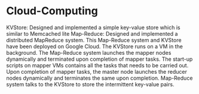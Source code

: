 # Cloud-Computing

KVStore: Designed and implemented a simple key-value store which is similar to Memcached lite
Map-Reduce: Designed and implemented a distributed MapReduce system. 
This Map-Reduce system and KVStore have been deployed on Google Cloud. The KVStore runs on a VM in the background. The Map-Reduce system launches the mapper nodes dynamically and terminated upon completion of mapper tasks. The start-up scripts on mapper VMs contains all the tasks that needs to be carried out. Upon completion of mapper tasks, the master node launches the reducer nodes dynamically and terminates the same upon completion. Map-Reduce system talks to the KVStore to store the intermittent key-value pairs.
